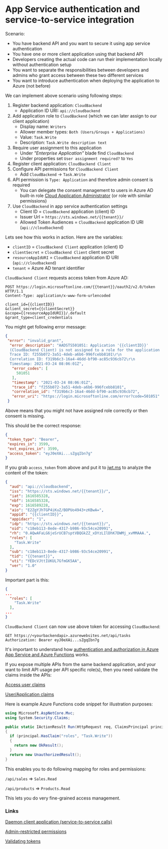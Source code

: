 # App Service authentication and service-to-service integration

Scenario:
- You have backend API and you want to secure it using app service authentication
- You have one or more client application using that backend API
- Developers creating the actual code can run their implementation
  locally without authentication setup
- You want to separate the responsibilities between
  developers and admins who grant access between
  these two different services
- You want to introduce authentication when deploying
  the application to Azure (not before)

We can implement above scenario using following steps:

1. Register backend application: `CloudBackend`
    - Application ID URI: `api://cloudbackend`
2. Add application role to `CloudBackend` (which we can later assign to our client application)
    - Display name: `Writers`
    - Allower member types: `Both (Users/Groups + Applications)`
    - Value: `Task.Write`
    - Description: `Task.Write description text`
3. Require user assignment to this application
    - Under *"Enterprise Application"* blade find `CloudBackend`
    - Under properties set `User assignment required?` to `Yes`
4. Register client application: `CloudBackend Client`
5. Configure API permissions for `CloudBackend Client`
    - Add `CloudBackend` -> `Task.Write`
6. API permission is `Type: Application` and therefore admin consent is required
    - You can delegate the consent management to users
      in Azure AD built-in role [Cloud Application Administrator](https://docs.microsoft.com/en-us/azure/active-directory/roles/permissions-reference#cloud-application-administrator) (or role with similar permissions)
7. Use `CloudBackend` in app service authentication settings
    - Client ID = `CloudBackend` application (client) ID
    - Issuer Url = `https://sts.windows.net/{{tenant}}/`
    - Allowed Token Audiences = `CloudBackend` application ID URI (`api://cloudbackend`)

Lets see how this works in action. Here are the variables:

- `clientID` = `CloudBackend Client` application (client) ID
- `clientSecret` = `CloudBackend Client`  client secret
- `resourceAppIdURI` = `CloudBackend` application ID URI (`api://cloudbackend`)
- `tenant` = Azure AD tenant identifier

`CloudBackend Client` requests access token from Azure AD:

```HTTP
POST https://login.microsoftonline.com/{{tenant}}/oauth2/v2.0/token HTTP/1.1
Content-Type: application/x-www-form-urlencoded

client_id={{clientID}}
&client_secret={{clientSecret}}
&scope={{resourceAppIdURI}}/.default
&grant_type=client_credentials
```

You might get following error message:

```json
{
 "error": "invalid_grant",
  "error_description": "AADSTS501051: Application '{{clientID}}'
  (CloudBackend Client) is not assigned to a role for the application 'api://cloudbackend'(CloudBackend).\r\n
  Trace ID: f255b072-3a51-4deb-a6b6-996fcebb8101\r\n
  Correlation ID: f319b6c3-16a4-46dd-bf90-ac85c936cb72\r\n
  Timestamp: 2021-03-24 08:06:01Z",
   "error_codes": [
     501051
   ],
   "timestamp": "2021-03-24 08:06:01Z",
   "trace_id": "f255b072-3a51-4deb-a6b6-996fcebb8101",
   "correlation_id": "f319b6c3-16a4-46dd-bf90-ac85c936cb72",
   "error_uri": "https://login.microsoftonline.com/error?code=501051"
 }
```

Above means that you might not have assigned role correctly or then consent is missing.

This should be the correct response:

```json
{
 "token_type": "Bearer",
 "expires_in": 3599,
 "ext_expires_in": 3599,
 "access_token": "eyJ0eXAi...sZgqIbn7g"
}
```

If you grab `access_token` from above and put it to [jwt.ms](https://jwt.ms/)
to analyze the content of the token:

```json
{
  "aud": "api://cloudbackend",
  "iss": "https://sts.windows.net/{{tenant}}/",
  "iat": 1616585328,
  "nbf": 1616585328,
  "exp": 1616589228,
  "aio": "E2ZgYJhTGP4iKuZ/BOPUo4943+zKBwA=",
  "appid": "{{clientID}}",
  "appidacr": "1",
  "idp": "https://sts.windows.net/{{tenant}}/",
  "oid": "c18eb113-8ede-4317-b986-93c54ce20991",
  "rh": "0.AQwAFaLG6jeSrUCB7sptVBQGkZZ_xDYzLIlDhK7DWMj_xvMMAAA.",
  "roles": [
    "Task.Write"
  ],
  "sub": "c18eb113-8ede-4317-b986-93c54ce20991",
  "tid": "{{tenant}}",
  "uti": "YEDcVJttIUKUL7GfmGK5AA",
  "ver": "1.0"
}
```

Important part is this:

```json
{
...
  "roles": [
    "Task.Write"
  ],
...
}
```

`CloudBackend Client` can now use above token for accessing `CloudBackend`:

```HTTP
GET https://<yourbackendapi>.azurewebsites.net/api/tasks
Authorization: Bearer eyJ0eXAi...sZgqIbn7g
```

It's important to understand how [authentication and authorization in Azure App Service and Azure Functions](https://docs.microsoft.com/en-us/azure/app-service/overview-authentication-authorization) works.

If you expose multiple APIs from the same backend application, and your want to
limit API usage per API specific role(s), then you need validate the claims
inside the APIs:

[Access user claims](https://docs.microsoft.com/en-us/azure/app-service/app-service-authentication-how-to#access-user-claims)

[User/Application claims](https://docs.microsoft.com/en-us/azure/app-service/overview-authentication-authorization#userapplication-claims)

Here is example Azure Functions code snippet for illustration purposes:

```csharp
using Microsoft.AspNetCore.Mvc;
using System.Security.Claims;

public static IActionResult Run(HttpRequest req, ClaimsPrincipal principal)
{
  if (principal.HasClaim("roles", "Task.Write"))
  {
    return new OkResult();
  }
  return new UnauthorizedResult();
}
```

This enables you to do following mapping for roles and permissions:

`/api/sales` => `Sales.Read`

`/api/products` => `Products.Read`

This lets you do very fine-grained access management.

### Links

[Daemon client application (service-to-service calls)](https://docs.microsoft.com/en-us/azure/app-service/configure-authentication-provider-aad#daemon-client-application-service-to-service-calls)

[Admin-restricted permissions](https://docs.microsoft.com/en-us/azure/active-directory/develop/v2-permissions-and-consent?WT.mc_id=Portal-Microsoft_AAD_RegisteredApps#admin-restricted-permissions)

[Validating tokens](https://docs.microsoft.com/en-us/azure/active-directory/develop/access-tokens#validating-tokens)
